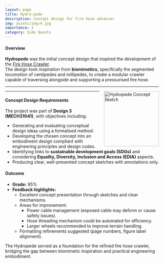 ```yaml
---
layout: page
title: Hydro-pede
description: Concept design for fire hose advancer
img: assets/img/4.jpg
importance: 2
category: Side Quests
---
```


#### Overview

**Hydropede** was the initial concept design that inspired the development of the [Fire Hose Crawler](https://dineth5.github.io/projects/fire_hose/).  
The design took inspiration from **biomimetics**, specifically the segmented locomotion of centipedes and millipedes, to create a modular crawler capable of traversing alongside and supporting a pressurised fire hose.

---

<img src="assets/img/Hydropede/Hydropede_sketch.jpg" alt="Hydropede Concept Sketch" style="float: right; width: 180px; margin-left: 15px;"/>

---

#### Concept Design Requirements

The project was part of **Design 3 (MECH31041)**, with objectives including:

- Generating and evaluating conceptual design ideas using a formalised method.
- Developing the chosen concept into an embodiment design compliant with engineering principles and design codes.
- Identifying links to **sustainable development goals (SDGs)** and considering **Equality, Diversity, Inclusion and Access (EDIA)** aspects.
- Producing clear, well-presented concept sketches with annotations only.

#### Outcome

- **Grade:** 95%
- **Feedback highlights:**
  - Excellent concept presentation through sketches and clear mechanisms.
  - Areas for improvement:
    - Power cable management (exposed cable may deform or cause safety issues).
    - Hose threading mechanism could be automated for efficiency.
    - Larger wheels recommended to improve terrain handling.
  - Formatting refinements suggested (page numbers, figure label alignment).

The Hydropede served as a foundation for the refined fire hose crawler, bridging the gap between biomimetic inspiration and practical engineering embodiment.
